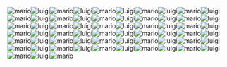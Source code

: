 ![mario](https://i.imgur.com/oBcVfjI.png)![luigi](https://i.imgur.com/QGtEQhA.png)![mario](https://i.imgur.com/oBcVfjI.png)![luigi](https://i.imgur.com/QGtEQhA.png)![mario](https://i.imgur.com/oBcVfjI.png)![luigi](https://i.imgur.com/QGtEQhA.png)![mario](https://i.imgur.com/oBcVfjI.png)![luigi](https://i.imgur.com/QGtEQhA.png)![mario](https://i.imgur.com/oBcVfjI.png)![luigi](https://i.imgur.com/QGtEQhA.png)![mario](https://i.imgur.com/oBcVfjI.png)![luigi](https://i.imgur.com/QGtEQhA.png)![mario](https://i.imgur.com/oBcVfjI.png)![luigi](https://i.imgur.com/QGtEQhA.png)![mario](https://i.imgur.com/oBcVfjI.png)![luigi](https://i.imgur.com/QGtEQhA.png)![mario](https://i.imgur.com/oBcVfjI.png)![luigi](https://i.imgur.com/QGtEQhA.png)![mario](https://i.imgur.com/oBcVfjI.png)![luigi](https://i.imgur.com/QGtEQhA.png)![mario](https://i.imgur.com/oBcVfjI.png)![luigi](https://i.imgur.com/QGtEQhA.png)![mario](https://i.imgur.com/oBcVfjI.png)![luigi](https://i.imgur.com/QGtEQhA.png)![mario](https://i.imgur.com/oBcVfjI.png)![luigi](https://i.imgur.com/QGtEQhA.png)![mario](https://i.imgur.com/oBcVfjI.png)![luigi](https://i.imgur.com/QGtEQhA.png)![mario](https://i.imgur.com/oBcVfjI.png)![luigi](https://i.imgur.com/QGtEQhA.png)![mario](https://i.imgur.com/oBcVfjI.png)![luigi](https://i.imgur.com/QGtEQhA.png)![mario](https://i.imgur.com/oBcVfjI.png)![luigi](https://i.imgur.com/QGtEQhA.png)![mario](https://i.imgur.com/oBcVfjI.png)![luigi](https://i.imgur.com/QGtEQhA.png)![mario](https://i.imgur.com/oBcVfjI.png)![luigi](https://i.imgur.com/QGtEQhA.png)![mario](https://i.imgur.com/oBcVfjI.png)![luigi](https://i.imgur.com/QGtEQhA.png)![mario](https://i.imgur.com/oBcVfjI.png)![luigi](https://i.imgur.com/QGtEQhA.png)![mario](https://i.imgur.com/oBcVfjI.png)![luigi](https://i.imgur.com/QGtEQhA.png)![mario](https://i.imgur.com/oBcVfjI.png)![luigi](https://i.imgur.com/QGtEQhA.png)![mario](https://i.imgur.com/oBcVfjI.png)![luigi](https://i.imgur.com/QGtEQhA.png)![mario](https://i.imgur.com/oBcVfjI.png)![luigi](https://i.imgur.com/QGtEQhA.png)![mario](https://i.imgur.com/oBcVfjI.png)![luigi](https://i.imgur.com/QGtEQhA.png)![mario](https://i.imgur.com/oBcVfjI.png)![luigi](https://i.imgur.com/QGtEQhA.png)![mario](https://i.imgur.com/oBcVfjI.png)![luigi](https://i.imgur.com/QGtEQhA.png)![mario](https://i.imgur.com/oBcVfjI.png)![luigi](https://i.imgur.com/QGtEQhA.png)![mario](https://i.imgur.com/oBcVfjI.png)![luigi](https://i.imgur.com/QGtEQhA.png)![mario](https://i.imgur.com/oBcVfjI.png)![luigi](https://i.imgur.com/QGtEQhA.png)![mario](https://i.imgur.com/oBcVfjI.png)
